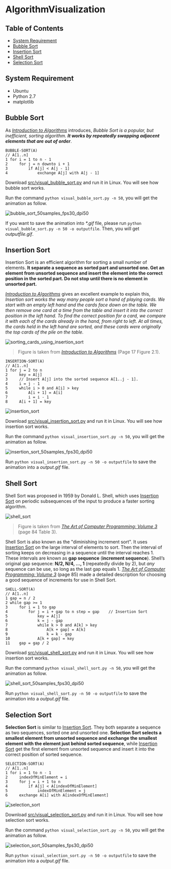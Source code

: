 # AlgorithmVisualization

## Table of Contents

- [System Requirement](https://github.com/heray1990/AlgorithmVisualization#system-requirement)
- [Bubble Sort](https://github.com/heray1990/AlgorithmVisualization#bubble-sort)
- [Insertion Sort](https://github.com/heray1990/AlgorithmVisualization#insertion-sort)
- [Shell Sort](https://github.com/heray1990/AlgorithmVisualization#shell-sort)
- [Selection Sort](https://github.com/heray1990/AlgorithmVisualization#selection-sort)

## System Requirement

- Ubuntu
- Python 2.7
- matplotlib

## Bubble Sort

As [*Introduction to Algorithms*](https://www.amazon.com/Introduction-Algorithms-3rd-MIT-Press/dp/0262033844/ref=sr_1_1?ie=UTF8&qid=1474425705&sr=8-1&keywords=Introduction+to+Algorithms) introduces, _Bubble Sort is a popular, but inefficient, sorting algorithm. **It works by repeatedly swapping adjacent elements that are out of order**_.

```
BUBBLE-SORT(A)
// A[1..n]
1 for i = 1 to n - 1
2     for j = n downto i + 1
3         if A[j] < A[j - 1]
4             exchange A[j] with A[j - 1]
```

Download [src/visual_bubble_sort.py](https://github.com/heray1990/AlgorithmVisualization/blob/master/src/visual_bubble_sort.py) and run it in Linux. You will see how bubble sort works.

Run the command `python visual_bubble_sort.py -n 50`, you will get the animation as follow.

![bubble_sort_50samples_fps30_dpi50](https://raw.githubusercontent.com/heray1990/AlgorithmVisualization/master/images/bubble_sort_50samples_fps30_dpi50.gif)

If you want to save the animation into _\*.gif_ file, please run `python visual_bubble_sort.py -n 50 -o outputfile`. Then, you will get *outputfile.gif*.

## Insertion Sort

Insertion Sort is an efficient algorithm for sorting a small number of elements. **It separate a sequence as sorted part and unsorted one. Get an element from unsorted sequence and insert the element into the correct position in the sorted part. Do not stop until there is no element in unsorted part.**

[*Introduction to Algorithms*](https://www.amazon.com/Introduction-Algorithms-3rd-MIT-Press/dp/0262033844/ref=sr_1_1?ie=UTF8&qid=1474425705&sr=8-1&keywords=Introduction+to+Algorithms) gives an excellent example to explain this, _Insertion sort works the way many people sort a hand of playing cards. We start with an empty left hand and the cards face down on the table. We then remove one card at a time from the table and insert it into the correct position in the left hand. To find the correct position for a card, we compare it with each of the cards already in the hand, from right to left. At all times, the cards held in the left hand are sorted, and these cards were originally the top cards of the pile on the table._

![sorting_cards_using_insertion_sort](https://raw.githubusercontent.com/heray1990/AlgorithmVisualization/master/images/sorting_cards_using_insertion_sort.png)

> Figure is taken from [*Introduction to Algorithms*](https://www.amazon.com/Introduction-Algorithms-3rd-MIT-Press/dp/0262033844/ref=sr_1_1?ie=UTF8&qid=1474425705&sr=8-1&keywords=Introduction+to+Algorithms) (Page 17 Figure 2.1).

```
INSERTION-SORT(A)
// A[1..n]
1 for j = 2 to n
2     key = A[j]
3     // Insert A[j] into the sorted sequence A[1..j - 1].
4     i = j - 1
5     while i > 0 and A[i] > key
6         A[i + 1] = A[i]
7         i = i - 1
8     A[i + 1] = key
```

![insertion_sort](https://raw.githubusercontent.com/heray1990/AlgorithmVisualization/master/images/insertion_sort.png)

Download [src/visual_insertion_sort.py](https://github.com/heray1990/AlgorithmVisualization/blob/master/src/visual_insertion_sort.py) and run it in Linux. You will see how insertion sort works.

Run the command `python visual_insertion_sort.py -n 50`, you will get the animation as follow.

![insertion_sort_50samples_fps30_dpi50](https://raw.githubusercontent.com/heray1990/AlgorithmVisualization/master/images/insertion_sort_50samples_fps30_dpi50.gif)

Run `python visual_insertion_sort.py -n 50 -o outputfile` to save the animation into a _output.gif_ file.

## Shell Sort

Shell Sort was proposed in 1959 by Donald L. Shell, which uses [Insertion Sort](https://github.com/heray1990/AlgorithmVisualization#insertion-sort) on periodic subsequences of the input to produce a faster sorting algorithm.

![shell_sort](https://raw.githubusercontent.com/heray1990/AlgorithmVisualization/master/images/shell_sort.png)

> Figure is taken from [*The Art of Computer Programming: Volume 3*](https://www.amazon.com/Art-Computer-Programming-Sorting-Searching/dp/0201896850/ref=sr_1_8?ie=UTF8&qid=1475027745&sr=8-8&keywords=The+art+of+Computer+Programming) (page 84 Table 3).

Shell Sort is also known as the "diminishing increment sort". It uses [Insertion Sort](https://github.com/heray1990/AlgorithmVisualization#insertion-sort) on the large interval of elements to sort. Then the interval of sorting keeps on decreasing in a sequence until the interval reaches 1. These intervals are known as **gap sequence** (**increment sequence**). Shell’s original gap sequence: **N/2, N/4, …, 1** (repeatedly divide by 2), but _any_ sequence can be use, so long as the last gap equals 1. [*The Art of Computer Programming: Volume 3*](https://www.amazon.com/Art-Computer-Programming-Sorting-Searching/dp/0201896850/ref=sr_1_8?ie=UTF8&qid=1475027745&sr=8-8&keywords=The+art+of+Computer+Programming) (page 85) made a detailed description for choosing a good sequence of increments for use in Shell Sort.

```
SHELL-SORT(A)
// A[1..n]
1 gap = n / 2
2 while gap >= 1
3     for i = 1 to gap
4         for j = i + gap to n step = gap    // Insertion Sort
5             key = A[j]
6             k = j - gap
7             while k > 0 and A[k] > key
8                 A[k + gap] = A[k]
9                 k = k - gap
10            A[k + gap] = key
11    gap = gap / 2
```

Download [src/visual_shell_sort.py](https://github.com/heray1990/AlgorithmVisualization/blob/master/src/visual_shell_sort.py) and run it in Linux. You will see how insertion sort works.

Run the command `python visual_shell_sort.py -n 50`, you will get the animation as follow.

![shell_sort_50samples_fps30_dpi50](https://raw.githubusercontent.com/heray1990/AlgorithmVisualization/master/images/shell_sort_50samples_fps30_dpi50.gif)

Run `python visual_shell_sort.py -n 50 -o outputfile` to save the animation into a _output.gif_ file.

## Selection Sort

**Selection Sort** is similar to [Insertion Sort](https://github.com/heray1990/AlgorithmVisualization#insertion-sort). They both separate a sequence as two  sequences, sorted one and unsorted one. **Selection Sort selects a smallest element from unsorted sequence and exchange the smallest element with the element just behind sorted sequence**, while [Insertion Sort](https://github.com/heray1990/AlgorithmVisualization#insertion-sort) get the first element from unsorted sequence and insert it into the correct position of sorted sequence.

```
SELECTION-SORT(A)
// A[1..n]
1 for i = 1 to n - 1
2     indexOfMinElement = i
3     for j = i + 1 to n
4         if A[j] < A[indexOfMinElement]
5             indexOfMinElement = j
6     exchange A[i] with A[indexOfMinElement]
```

![selection_sort](https://raw.githubusercontent.com/heray1990/AlgorithmVisualization/master/images/selection_sort.png)

Download [src/visual_selection_sort.py](https://github.com/heray1990/AlgorithmVisualization/blob/master/src/visual_selection_sort.py) and run it in Linux. You will see how selection sort works.

Run the command `python visual_selection_sort.py -n 50`, you will get the animation as follow.

![selection_sort_50samples_fps30_dpi50](https://raw.githubusercontent.com/heray1990/AlgorithmVisualization/master/images/selection_sort_50samples_fps30_dpi50.gif)

Run `python visual_selection_sort.py -n 50 -o outputfile` to save the animation into a _output.gif_ file.
